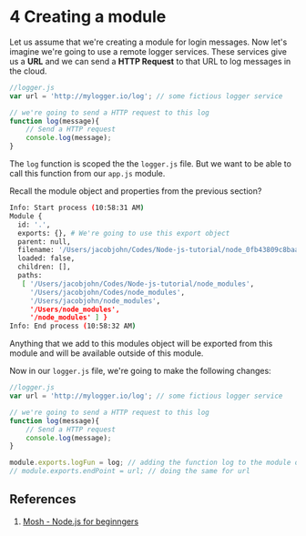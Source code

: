 # 4 Creating a module

Let us assume that we're creating a module for login messages. Now let's imagine we're going to use a remote logger services. These services give us a **URL** and we can send a **HTTP Request** to that URL to log messages in the cloud.

```JavaScript
//logger.js
var url = 'http://mylogger.io/log'; // some fictious logger service

// we're going to send a HTTP request to this log
function log(message){
    // Send a HTTP request
    console.log(message);
}
```

The `log` function is scoped the the `logger.js` file. But we want to be able to call this function from our `app.js` module.

Recall the module object and properties from the previous section?

```bash
Info: Start process (10:58:31 AM)
Module {
  id: '.',
  exports: {}, # We're going to use this export object
  parent: null,
  filename: '/Users/jacobjohn/Codes/Node-js-tutorial/node_0fb43809c8baa.tmp',
  loaded: false,
  children: [],
  paths: 
   [ '/Users/jacobjohn/Codes/Node-js-tutorial/node_modules',
     '/Users/jacobjohn/Codes/node_modules',
     '/Users/jacobjohn/node_modules',
     '/Users/node_modules',
     '/node_modules' ] }
Info: End process (10:58:32 AM)
```

Anything that we add to this modules object will be exported from this module and will be available outside of this module.

Now in our `logger.js` file, we're going to make the following changes:

```JavaScript
//logger.js
var url = 'http://mylogger.io/log'; // some fictious logger service

// we're going to send a HTTP request to this log
function log(message){
    // Send a HTTP request
    console.log(message);
}

module.exports.logFun = log; // adding the function log to the module object in app.js with a name logFun
// module.exports.endPoint = url; // doing the same for url
```

## References

1. [Mosh - Node.js for beginngers](https://www.youtube.com/watch?v=TlB_eWDSMt4)